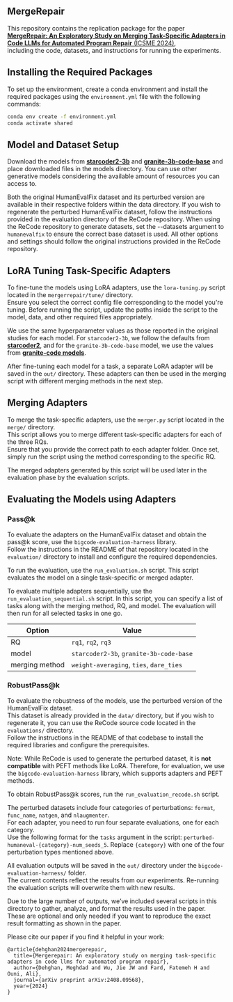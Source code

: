 ## MergeRepair
This repository contains the replication package for the paper  
[**MergeRepair: An Exploratory Study on Merging Task-Specific Adapters in Code LLMs for Automated Program Repair** (ICSME 2024)](https://arxiv.org/abs/2408.09568),  
including the code, datasets, and instructions for running the experiments.

## Installing the Required Packages
To set up the environment, create a conda environment and install the required packages using the `environment.yml` file with the following commands:

```bash
conda env create -f environment.yml
conda activate shared
```

## Model and Dataset Setup
Download the models from [**starcoder2-3b**](https://huggingface.co/bigcode/starcoder2-3b) and [**granite-3b-code-base**](https://huggingface.co/ibm-granite/granite-3b-code-base-2k) and place downloaded files in the models directory. You can use other generative models considering the available amount of resources you can access to.

Both the original HumanEvalFix dataset and its perturbed version are available in their respective folders within the data directory. If you wish to regenerate the perturbed HumanEvalFix dataset, follow the instructions provided in the evaluation directory of the ReCode repository. When using the ReCode repository to generate datasets, set the --datasets argument to `humanevalfix` to ensure the correct base dataset is used. All other options and settings should follow the original instructions provided in the ReCode repository.

## LoRA Tuning Task-Specific Adapters
To fine-tune the models using LoRA adapters, use the `lora-tuning.py` script located in the `mergerrepair/tune/` directory.  
Ensure you select the correct config file corresponding to the model you're tuning. Before running the script, update the paths inside the script to the model, data, and other required files appropriately.

We use the same hyperparameter values as those reported in the original studies for each model. For `starcoder2-3b`, we follow the defaults from [**starcoder2**](https://github.com/bigcode-project/starcoder2), and for the `granite-3b-code-base` model, we use the values from [**granite-code models**](https://arxiv.org/pdf/2405.04324v1).

After fine-tuning each model for a task, a separate LoRA adapter will be saved in the `out/` directory. These adapters can then be used in the merging script with different merging methods in the next step.

## Merging Adapters
To merge the task-specific adapters, use the `merger.py` script located in the `merge/` directory.  
This script allows you to merge different task-specific adapters for each of the three RQs.  
Ensure that you provide the correct path to each adapter folder. Once set, simply run the script using the method corresponding to the specific RQ.

The merged adapters generated by this script will be used later in the evaluation phase by the evaluation scripts.

## Evaluating the Models using Adapters

### Pass@k
To evaluate the adapters on the HumanEvalFix dataset and obtain the pass@k score, use the `bigcode-evaluation-harness` library.  
Follow the instructions in the README of that repository located in the `evaluation/` directory to install and configure the required dependencies.

To run the evaluation, use the `run_evaluation.sh` script. This script evaluates the model on a single task-specific or merged adapter.

To evaluate multiple adapters sequentially, use the `run_evaluation_sequential.sh` script. In this script, you can specify a list of tasks along with the merging method, RQ, and model. The evaluation will then run for all selected tasks in one go.

| Option         | Value                                                              |
|----------------|--------------------------------------------------------------------|
| RQ             | `rq1`, `rq2`, `rq3`                                                |
| model          | `starcoder2-3b`, `granite-3b-code-base`                            |
| merging method | `weight-averaging`, `ties`, `dare_ties`                            |

### RobustPass@k

To evaluate the robustness of the models, use the perturbed version of the HumanEvalFix dataset.  
This dataset is already provided in the `data/` directory, but if you wish to regenerate it, you can use the ReCode source code located in the `evaluations/` directory.  
Follow the instructions in the README of that codebase to install the required libraries and configure the prerequisites.

Note: While ReCode is used to generate the perturbed dataset, it is **not compatible** with PEFT methods like LoRA. Therefore, for evaluation, we use the `bigcode-evaluation-harness` library, which supports adapters and PEFT methods.

To obtain RobustPass@k scores, run the `run_evaluation_recode.sh` script.

The perturbed datasets include four categories of perturbations: `format`, `func_name`, `natgen`, and `nlaugmenter`.  
For each adapter, you need to run four separate evaluations, one for each category.  
Use the following format for the `tasks` argument in the script: `perturbed-humaneval-{category}-num_seeds_5`. Replace `{category}` with one of the four perturbation types mentioned above.

All evaluation outputs will be saved in the `out/` directory under the `bigcode-evaluation-harness/` folder.  
The current contents reflect the results from our experiments. Re-running the evaluation scripts will overwrite them with new results.

Due to the large number of outputs, we’ve included several scripts in this directory to gather, analyze, and format the results used in the paper.  
These are optional and only needed if you want to reproduce the exact result formatting as shown in the paper.

Please cite our paper if you find it helpful in your work:
```
@article{dehghan2024mergerepair,
  title={Mergerepair: An exploratory study on merging task-specific adapters in code llms for automated program repair},
  author={Dehghan, Meghdad and Wu, Jie JW and Fard, Fatemeh H and Ouni, Ali},
  journal={arXiv preprint arXiv:2408.09568},
  year={2024}
}

```